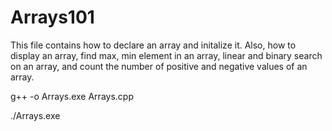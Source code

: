 # Arrays101

This file contains how to declare an array and initalize it.
Also, how to display an array, find max, min element in an array, linear and binary search on an array, and count the number of positive and negative values of an array.

g++ -o Arrays.exe Arrays.cpp

./Arrays.exe

